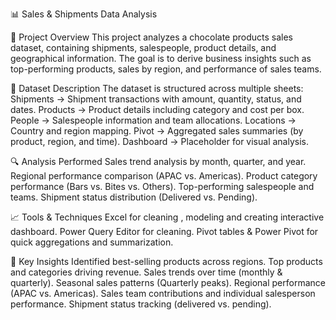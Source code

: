 📊 Sales & Shipments Data Analysis

📌 Project Overview
This project analyzes a chocolate products sales dataset, containing shipments, salespeople, product details, and geographical information. The goal is to derive business insights such as top-performing products, sales by region, and performance of sales teams.

📂 Dataset Description
The dataset is structured across multiple sheets:
Shipments → Shipment transactions with amount, quantity, status, and dates.
Products → Product details including category and cost per box.
People → Salespeople information and team allocations.
Locations → Country and region mapping.
Pivot → Aggregated sales summaries (by product, region, and time).
Dashboard → Placeholder for visual analysis.

🔍 Analysis Performed
Sales trend analysis by month, quarter, and year.
Regional performance comparison (APAC vs. Americas).
Product category performance (Bars vs. Bites vs. Others).
Top-performing salespeople and teams.
Shipment status distribution (Delivered vs. Pending).

📈 Tools & Techniques
Excel for cleaning , modeling and creating interactive dashboard.
Power Query Editor for cleaning.
Pivot tables & Power Pivot for quick aggregations and summarization.

🚀 Key Insights
Identified best-selling products across regions.
Top products and categories driving revenue.
Sales trends over time (monthly & quarterly).
Seasonal sales patterns (Quarterly peaks).
Regional performance (APAC vs. Americas).
Sales team contributions and individual salesperson performance.
Shipment status tracking (delivered vs. pending).
